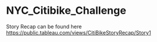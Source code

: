 # NYC_Citibike_Challenge
Story Recap can be found here https://public.tableau.com/views/CitiBikeStoryRecap/Story1
